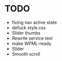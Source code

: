 TODO
====

* fixing nav active state
* defuck style.css
* Slider thumbs
* Rewrite service text
* make WPML-ready
* Slider
* Smooth scroll
